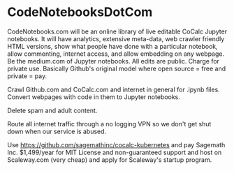 # CodeNotebooksDotCom

CodeNotebooks.com will be an online library of live editable CoCalc Jupyter notebooks. It will have analytics, extensive meta-data, web crawler friendly HTML versions, show what people have done with a particular notebook, allow commenting, internet access, and allow embedding on any webpage. Be the medium.com of Jupyter notebooks. All edits are public. Charge for private use. Basically Github's original model where open source = free and private = pay.

Crawl Github.com and CoCalc.com and internet in general for .ipynb files. Convert webpages with code in them to Jupyter notebooks.

Delete spam and adult content.

Route all internet traffic through a no logging VPN so we don't get shut down when our service is abused.

Use https://github.com/sagemathinc/cocalc-kubernetes and pay Sagemath Inc. $1,499/year for MIT License and non-guaranteed support and host on Scaleway.com (very cheap) and apply for Scaleway's startup program.
